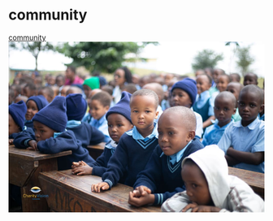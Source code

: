 # community

[community](https://photos.app.goo.gl/HHLu5hwo2Uq5WjgV6)
[![community](img/community.jpg)](https://photos.app.goo.gl/HHLu5hwo2Uq5WjgV6)
